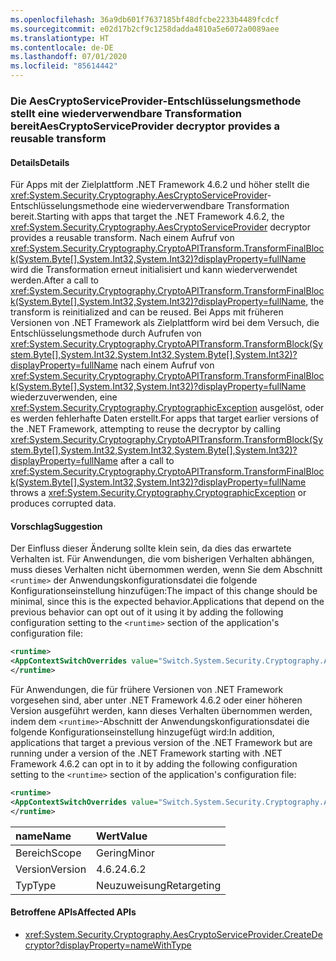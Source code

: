 ```yaml
---
ms.openlocfilehash: 36a9db601f7637185bf48dfcbe2233b4489fcdcf
ms.sourcegitcommit: e02d17b2cf9c1258dadda4810a5e6072a0089aee
ms.translationtype: HT
ms.contentlocale: de-DE
ms.lasthandoff: 07/01/2020
ms.locfileid: "85614442"
---
```

### <a name="aescryptoserviceprovider-decryptor-provides-a-reusable-transform"></a><span data-ttu-id="76f36-101">Die AesCryptoServiceProvider-Entschlüsselungsmethode stellt eine wiederverwendbare Transformation bereit</span><span class="sxs-lookup"><span data-stu-id="76f36-101">AesCryptoServiceProvider decryptor provides a reusable transform</span></span>

#### <a name="details"></a><span data-ttu-id="76f36-102">Details</span><span class="sxs-lookup"><span data-stu-id="76f36-102">Details</span></span>

<span data-ttu-id="76f36-103">Für Apps mit der Zielplattform .NET Framework 4.6.2 und höher stellt die <xref:System.Security.Cryptography.AesCryptoServiceProvider>-Entschlüsselungsmethode eine wiederverwendbare Transformation bereit.</span><span class="sxs-lookup"><span data-stu-id="76f36-103">Starting with apps that target the .NET Framework 4.6.2, the <xref:System.Security.Cryptography.AesCryptoServiceProvider> decryptor provides a reusable transform.</span></span> <span data-ttu-id="76f36-104">Nach einem Aufruf von <xref:System.Security.Cryptography.CryptoAPITransform.TransformFinalBlock(System.Byte[],System.Int32,System.Int32)?displayProperty=fullName> wird die Transformation erneut initialisiert und kann wiederverwendet werden.</span><span class="sxs-lookup"><span data-stu-id="76f36-104">After a call to <xref:System.Security.Cryptography.CryptoAPITransform.TransformFinalBlock(System.Byte[],System.Int32,System.Int32)?displayProperty=fullName>, the transform is reinitialized and can be reused.</span></span> <span data-ttu-id="76f36-105">Bei Apps mit früheren Versionen von .NET Framework als Zielplattform wird bei dem Versuch, die Entschlüsselungsmethode durch Aufrufen von <xref:System.Security.Cryptography.CryptoAPITransform.TransformBlock(System.Byte[],System.Int32,System.Int32,System.Byte[],System.Int32)?displayProperty=fullName> nach einem Aufruf von <xref:System.Security.Cryptography.CryptoAPITransform.TransformFinalBlock(System.Byte[],System.Int32,System.Int32)?displayProperty=fullName> wiederzuverwenden, eine <xref:System.Security.Cryptography.CryptographicException> ausgelöst, oder es werden fehlerhafte Daten erstellt.</span><span class="sxs-lookup"><span data-stu-id="76f36-105">For apps that target earlier versions of the .NET Framework, attempting to reuse the decryptor by calling <xref:System.Security.Cryptography.CryptoAPITransform.TransformBlock(System.Byte[],System.Int32,System.Int32,System.Byte[],System.Int32)?displayProperty=fullName> after a call to <xref:System.Security.Cryptography.CryptoAPITransform.TransformFinalBlock(System.Byte[],System.Int32,System.Int32)?displayProperty=fullName> throws a <xref:System.Security.Cryptography.CryptographicException> or produces corrupted data.</span></span>

#### <a name="suggestion"></a><span data-ttu-id="76f36-106">Vorschlag</span><span class="sxs-lookup"><span data-stu-id="76f36-106">Suggestion</span></span>

<span data-ttu-id="76f36-107">Der Einfluss dieser Änderung sollte klein sein, da dies das erwartete Verhalten ist. Für Anwendungen, die vom bisherigen Verhalten abhängen, muss dieses Verhalten nicht übernommen werden, wenn Sie dem Abschnitt `<runtime>` der Anwendungskonfigurationsdatei die folgende Konfigurationseinstellung hinzufügen:</span><span class="sxs-lookup"><span data-stu-id="76f36-107">The impact of this change should be minimal, since this is the expected behavior.Applications that depend on the previous behavior can opt out of it using it by adding the following configuration setting to the `<runtime>` section of the application's configuration file:</span></span>

```xml
<runtime>
<AppContextSwitchOverrides value="Switch.System.Security.Cryptography.AesCryptoServiceProvider.DontCorrectlyResetDecryptor=true"/>
</runtime>
```

<span data-ttu-id="76f36-108">Für Anwendungen, die für frühere Versionen von .NET Framework vorgesehen sind, aber unter .NET Framework 4.6.2 oder einer höheren Version ausgeführt werden, kann dieses Verhalten übernommen werden, indem dem `<runtime>`-Abschnitt der Anwendungskonfigurationsdatei die folgende Konfigurationseinstellung hinzugefügt wird:</span><span class="sxs-lookup"><span data-stu-id="76f36-108">In addition, applications that target a previous version of the .NET Framework but are running under a version of the .NET Framework starting with .NET Framework 4.6.2 can opt in to it by adding the following configuration setting to the `<runtime>` section of the application's configuration file:</span></span>

```xml
<runtime>
<AppContextSwitchOverrides value="Switch.System.Security.Cryptography.AesCryptoServiceProvider.DontCorrectlyResetDecryptor=false"/>
</runtime>
```

| <span data-ttu-id="76f36-109">name</span><span class="sxs-lookup"><span data-stu-id="76f36-109">Name</span></span>    | <span data-ttu-id="76f36-110">Wert</span><span class="sxs-lookup"><span data-stu-id="76f36-110">Value</span></span>       |
|:--------|:------------|
| <span data-ttu-id="76f36-111">Bereich</span><span class="sxs-lookup"><span data-stu-id="76f36-111">Scope</span></span>   | <span data-ttu-id="76f36-112">Gering</span><span class="sxs-lookup"><span data-stu-id="76f36-112">Minor</span></span>       |
| <span data-ttu-id="76f36-113">Version</span><span class="sxs-lookup"><span data-stu-id="76f36-113">Version</span></span> | <span data-ttu-id="76f36-114">4.6.2</span><span class="sxs-lookup"><span data-stu-id="76f36-114">4.6.2</span></span>       |
| <span data-ttu-id="76f36-115">Typ</span><span class="sxs-lookup"><span data-stu-id="76f36-115">Type</span></span>    | <span data-ttu-id="76f36-116">Neuzuweisung</span><span class="sxs-lookup"><span data-stu-id="76f36-116">Retargeting</span></span> |

#### <a name="affected-apis"></a><span data-ttu-id="76f36-117">Betroffene APIs</span><span class="sxs-lookup"><span data-stu-id="76f36-117">Affected APIs</span></span>

- <xref:System.Security.Cryptography.AesCryptoServiceProvider.CreateDecryptor?displayProperty=nameWithType>
